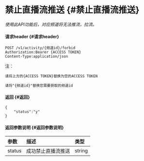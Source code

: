 # 禁止直播流推送 {#禁止直播流推送}

_使用此API功能后，对应频道将无法推流，拉流。_

#### 请求header {#请求header}

```
POST /v1/activity/{频道id}/forbid
Authorization:Bearer {ACCESS TOKEN}
Content-Type:application/json

```

注：

`请将上方的{ACCESS TOKEN}替换为您的ACCESS TOKEN`

`请将"{频道id}"替换您需要获取的频道id`

#### 返回 {#返回}

```
{
    "status":"y"
}
```

#### 返回参数说明 {#返回参数说明}

| 参数 | 描述 | 类型 |
| :--- | :--- | :--- |
| status | 成功禁止直播流推送 | string |



